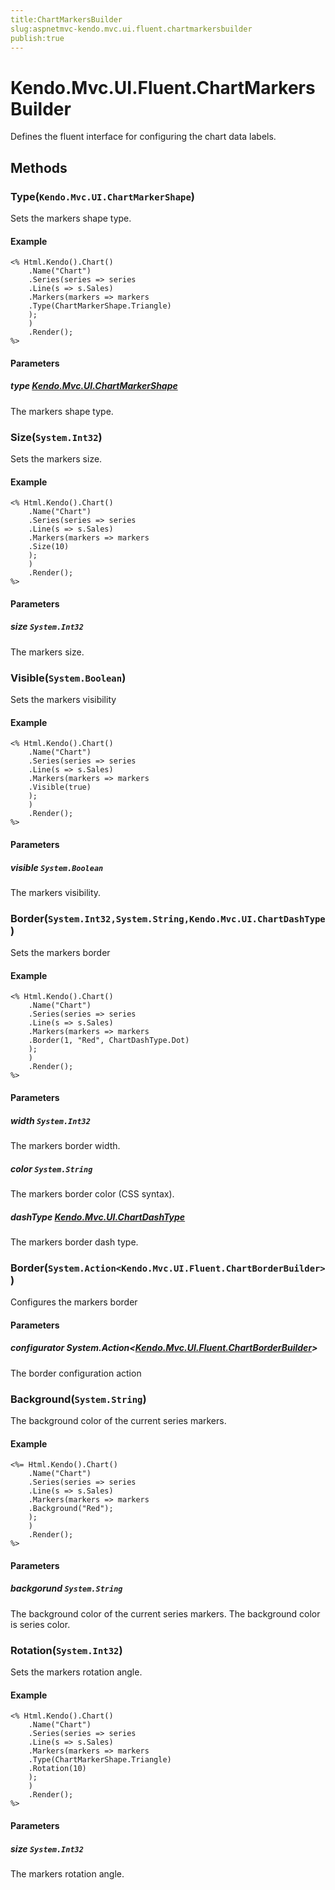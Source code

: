 ```yaml
---
title:ChartMarkersBuilder
slug:aspnetmvc-kendo.mvc.ui.fluent.chartmarkersbuilder
publish:true
---
```


# Kendo.Mvc.UI.Fluent.ChartMarkersBuilder
Defines the fluent interface for configuring the chart data labels.



## Methods

### Type(`Kendo.Mvc.UI.ChartMarkerShape`)
Sets the markers shape type.


#### Example

    <% Html.Kendo().Chart()
        .Name("Chart")
        .Series(series => series
        .Line(s => s.Sales)
        .Markers(markers => markers
        .Type(ChartMarkerShape.Triangle)
        );
        )
        .Render();
    %>
        


#### Parameters

##### type [Kendo.Mvc.UI.ChartMarkerShape](/api/wrappers/aspnet-mvc/Kendo.Mvc.UI/ChartMarkerShape)
The markers shape type.




### Size(`System.Int32`)
Sets the markers size.


#### Example

    <% Html.Kendo().Chart()
        .Name("Chart")
        .Series(series => series
        .Line(s => s.Sales)
        .Markers(markers => markers
        .Size(10)
        );
        )
        .Render();
    %>
        


#### Parameters

##### size `System.Int32`
The markers size.




### Visible(`System.Boolean`)
Sets the markers visibility


#### Example

    <% Html.Kendo().Chart()
        .Name("Chart")
        .Series(series => series
        .Line(s => s.Sales)
        .Markers(markers => markers
        .Visible(true)
        );
        )
        .Render();
    %>
        


#### Parameters

##### visible `System.Boolean`
The markers visibility.




### Border(`System.Int32,System.String,Kendo.Mvc.UI.ChartDashType`)
Sets the markers border


#### Example

    <% Html.Kendo().Chart()
        .Name("Chart")
        .Series(series => series
        .Line(s => s.Sales)
        .Markers(markers => markers
        .Border(1, "Red", ChartDashType.Dot)
        );
        )
        .Render();
    %>
        


#### Parameters

##### width `System.Int32`
The markers border width.

##### color `System.String`
The markers border color (CSS syntax).

##### dashType [Kendo.Mvc.UI.ChartDashType](/api/wrappers/aspnet-mvc/Kendo.Mvc.UI/ChartDashType)
The markers border dash type.




### Border(`System.Action<Kendo.Mvc.UI.Fluent.ChartBorderBuilder>`)
Configures the markers border



#### Parameters

##### configurator System.Action<[Kendo.Mvc.UI.Fluent.ChartBorderBuilder](/api/wrappers/aspnet-mvc/Kendo.Mvc.UI.Fluent/ChartBorderBuilder)>
The border configuration action




### Background(`System.String`)
The background color of the current series markers.


#### Example

    <%= Html.Kendo().Chart()
        .Name("Chart")
        .Series(series => series
        .Line(s => s.Sales)
        .Markers(markers => markers
        .Background("Red");
        );
        )
        .Render();
    %>
        


#### Parameters

##### backgorund `System.String`
The background color of the current series markers. The background color is series color.




### Rotation(`System.Int32`)
Sets the markers rotation angle.


#### Example

    <% Html.Kendo().Chart()
        .Name("Chart")
        .Series(series => series
        .Line(s => s.Sales)
        .Markers(markers => markers
        .Type(ChartMarkerShape.Triangle)
        .Rotation(10)
        );
        )
        .Render();
    %>
        


#### Parameters

##### size `System.Int32`
The markers rotation angle.





